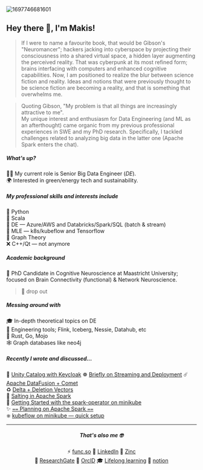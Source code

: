 <!--
<div align="center">
<img src="https://user-images.githubusercontent.com/99727/190627387-f4197eb7-565f-4adf-9fd1-8f67649ce839.png" alt="drawing" width="150" alt="create with Stability Diffusion"/>
</div>
-->

![1697746681601](https://github.com/user-attachments/assets/805286d7-0c21-439f-acc5-dbf3cad166d8)

## Hey there 👋, I'm Makis!

> If I were to name a favourite book, that would be Gibson's "Neuromancer"; hackers jacking into cyberspace by projecting their consciousness into a shared virtual space, a hidden layer augmenting the perceived reality. That was cyberpunk at its most refined form; brains interfacing with computers and enhanced cognitive capabilities. Now, I am positioned to realize the blur between science fiction and reality. Ideas and notions that were previously thought to be science fiction are becoming a reality, and that is something that overwhelms me.

> Quoting Gibson, "My problem is that all things are increasingly attractive to me". <br/>
> My unique interest and enthusiasm for Data Engineering (and ML as an afterthought) came organic from my previous professional experiences in SWE and my PhD research. Specifically, I tackled challenges related to analyzing big data in the latter one (Apache Spark enters the chat).

##### What's up?
👨‍💻 My current role is Senior Big Data Engineer (*DE*). <br />
🌍 Interested in green/energy tech and sustainability.

##### My professional skills and interests include
🐍 Python <br />
🚀 Scala <br />
🌊 DE — Azure/AWS and Databricks/Spark/SQL (batch & stream) <br />
🤖 MLE — k8s/kubeflow and Tensorflow <br />
🎯 Graph Theory <br />
❌ C++/Qt — not anymore

##### Academic background
🧠 PhD Candidate in Cognitive Neuroscience at Maastricht University; focused on Brain Connectivity (functional) & Network Neuroscience.
> 💁 drop out

##### Messing around with
🎓 In-depth theoretical topics on DE<br />
🧊 Engineering tools; Flink, Iceberg, Nessie, Datahub, etc<br />
🦀 Rust, Go, Mojo<br />
🕸️ Graph databases like neo4j<br />

##### Recently I wrote and discussed...

🔐 [Unity Catalog with Keycloak](https://makism.notion.site/Unity-Catalog-with-Keycloak-b791c4abf87f49cbb5c4c3d66f1f719f0)
☸️ [Briefly on Streaming and Deployment](https://makism.notion.site/Briefly-on-Streaming-and-Deployment-2e3bce9d20ba4c4cae81c32aa3d6b140?pvs=74)
☄️ [Apache DataFusion + Comet](https://makism.notion.site/Apache-DataFusion-Comet-13315bfb0437800c9ac9f9f7ca6baf6f?pvs=73)<br />
♻️ [Delta + Deletion Vectors](https://makism.notion.site/Delta-Deletion-Vectors-74c3d87edfbd48aa893521fa11bb2a1e?pvs=73)<br />
🧂 [Salting in Apache Spark](https://www.notion.so/makism/Salting-in-Apache-Spark-f5470f4789c04197bb9c2ec8850e7f63) <br/>
🤖 [Getting Started with the spark-operator on minikube](https://www.notion.so/makism/Getting-Started-with-the-spark-operator-on-minikube-ed49462128704f6aa25d021c74f8f4ae) <br/>
✨ [⩵ Planning on Apache Spark ⩵](https://www.notion.so/makism/Planning-on-Apache-Spark-96466680b1544a158e9fcec0f5e63d87) <br/>
⎈ [kubeflow on minikube — quick setup](https://www.notion.so/makism/kubeflow-on-minikube-quick-setup-7390a0bf48d04f64ac83a75368f31bff)

---

<div align="center">

##### That's also me 🤓
  
⚡ [func.so](https://func.so) 
💬 [LinkedIn](https://www.linkedin.com/in/makism/)
🐙 [Zinc](https://app.zincwork.com/user/makism) <br/>
🌱 [ResearchGate](https://researchgate.net/profile/Avraam_Marimpis)
🔭 [OrcID](https://orcid.org/0000-0003-1551-9940) 
🎓 [Lifelong learning](https://github.com/makism/lifelong-learning)
📓 [notion](https://www.notion.so/makism/index-html-ab0ec8a04b4841d48443a1b60bd40b02)

</div>
